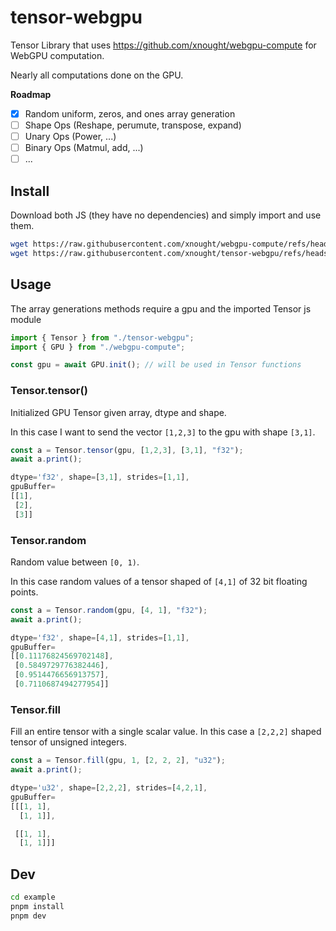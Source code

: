 # tensor-webgpu

Tensor Library that uses https://github.com/xnought/webgpu-compute for WebGPU computation.

Nearly all computations done on the GPU.

**Roadmap**

- [x] Random uniform, zeros, and ones array generation
- [ ] Shape Ops (Reshape, perumute, transpose, expand)
- [ ] Unary Ops (Power, ...)
- [ ] Binary Ops (Matmul, add, ...)
- [ ] ...

## Install

Download both JS (they have no dependencies) and simply import and use them.

```bash
wget https://raw.githubusercontent.com/xnought/webgpu-compute/refs/heads/main/webgpu-compute.js
wget https://raw.githubusercontent.com/xnought/tensor-webgpu/refs/heads/main/tensor-webgpu.js
```

## Usage

The array generations methods require a gpu and the imported Tensor js module

```js
import { Tensor } from "./tensor-webgpu";
import { GPU } from "./webgpu-compute";

const gpu = await GPU.init(); // will be used in Tensor functions
```

### Tensor.tensor()

Initialized GPU Tensor given array, dtype and shape.

In this case I want to send the vector `[1,2,3]` to the gpu with shape `[3,1]`.

```js
const a = Tensor.tensor(gpu, [1,2,3], [3,1], "f32");
await a.print();
```

```js
dtype='f32', shape=[3,1], strides=[1,1],
gpuBuffer=
[[1],
 [2],
 [3]]
```

### Tensor.random

Random value between `[0, 1)`.

In this case random values of a tensor shaped of `[4,1]` of 32 bit floating points.

```js
const a = Tensor.random(gpu, [4, 1], "f32");
await a.print();
```

```js
dtype='f32', shape=[4,1], strides=[1,1],
gpuBuffer=
[[0.11176824569702148],
 [0.5849729776382446],
 [0.9514476656913757],
 [0.7110687494277954]]
```

### Tensor.fill

Fill an entire tensor with a single scalar value. In this case a `[2,2,2]` shaped tensor of unsigned integers.

```js
const a = Tensor.fill(gpu, 1, [2, 2, 2], "u32");
await a.print();
```

```js
dtype='u32', shape=[2,2,2], strides=[4,2,1], 
gpuBuffer=
[[[1, 1],
  [1, 1]],

 [[1, 1],
  [1, 1]]]
```

## Dev

```bash
cd example
pnpm install
pnpm dev
```
